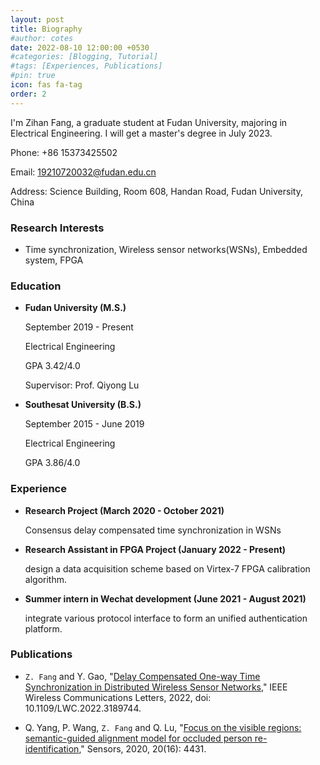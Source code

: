 ```yaml
---
layout: post
title: Biography
#author: cotes
date: 2022-08-10 12:00:00 +0530
#categories: [Blogging, Tutorial]
#tags: [Experiences, Publications]
#pin: true
icon: fas fa-tag
order: 2
---
```


I'm Zihan Fang, a graduate student at Fudan University, majoring in Electrical Engineering. 
I will get a master's degree in July 2023.

Phone: +86 15373425502

Email: 19210720032@fudan.edu.cn 

Address: Science Building, Room 608, Handan Road, Fudan University, China

### **Research Interests**

- Time synchronization, Wireless sensor networks(WSNs), Embedded system, FPGA

### **Education**

- **Fudan University (M.S.)**

    September 2019 - Present

    Electrical Engineering

    GPA 3.42/4.0

    Supervisor: Prof. Qiyong Lu

- **Southesat University (B.S.)**

    September 2015 - June 2019

    Electrical Engineering

    GPA 3.86/4.0

### **Experience**

- **Research Project (March 2020 - October 2021)**

    Consensus delay compensated time synchronization in WSNs

- **Research Assistant in FPGA Project (January 2022 - Present)**

    design a data acquisition scheme based on Virtex-7 FPGA calibration algorithm.

- **Summer intern in Wechat development (June 2021 - August 2021)**

    integrate various protocol interface to form an unified authentication platform.

### **Publications**

- `Z. Fang` and Y. Gao, "[Delay Compensated One-way Time Synchronization in Distributed Wireless Sensor Networks](https://ieeexplore.ieee.org/document/9825722)," IEEE Wireless Communications Letters, 2022, doi: 10.1109/LWC.2022.3189744.

- Q. Yang, P. Wang, `Z. Fang` and Q. Lu, "[Focus on the visible regions: semantic-guided alignment model for occluded person re-identification](https://www.mdpi.com/1424-8220/20/16/4431/htm)," Sensors, 2020, 20(16): 4431.

